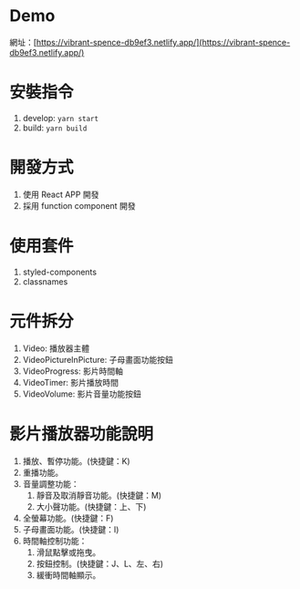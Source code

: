 # Demo

網址：[https://vibrant-spence-db9ef3.netlify.app/](https://vibrant-spence-db9ef3.netlify.app/)

# 安裝指令

1. develop: `yarn start`
2. build: `yarn build`

# 開發方式

1. 使用 React APP 開發
2. 採用 function component 開發

# 使用套件

1. styled-components
2. classnames

# 元件拆分

1. Video: 播放器主體
2. VideoPictureInPicture: 子母畫面功能按鈕
3. VideoProgress: 影片時間軸
4. VideoTimer: 影片播放時間
5. VideoVolume: 影片音量功能按鈕

# 影片播放器功能說明

1. 播放、暫停功能。(快捷鍵：K)
2. 重播功能。
3. 音量調整功能：
    1. 靜音及取消靜音功能。(快捷鍵：M)
    2. 大小聲功能。(快捷鍵：上、下)
4. 全螢幕功能。(快捷鍵：F)
5. 子母畫面功能。(快捷鍵：I)
6. 時間軸控制功能：
    1. 滑鼠點擊或拖曳。
    2. 按鈕控制。(快捷鍵：J、L、左、右)
    3. 緩衝時間軸顯示。